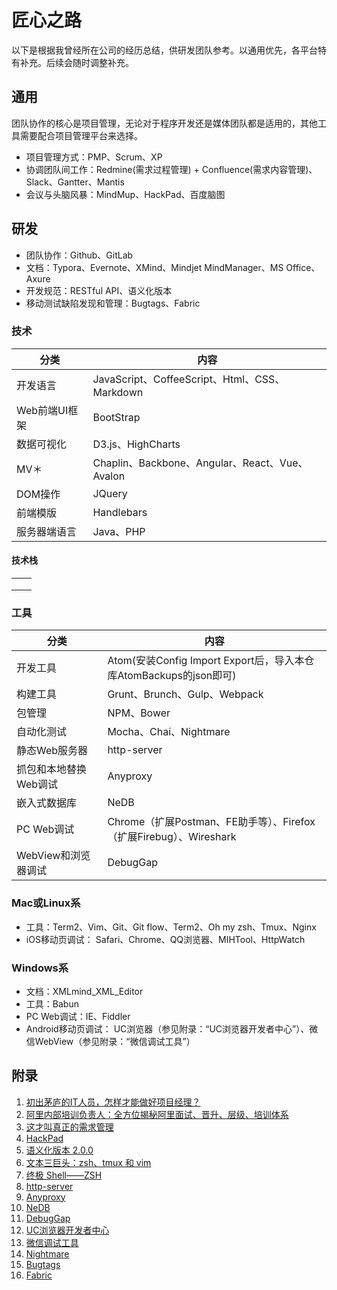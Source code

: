 # 匠心之路

以下是根据我曾经所在公司的经历总结，供研发团队参考。以通用优先，各平台特有补充。后续会随时调整补充。

## 通用

团队协作的核心是项目管理，无论对于程序开发还是媒体团队都是适用的，其他工具需要配合项目管理平台来选择。
- 项目管理方式：PMP、Scrum、XP
- 协调团队间工作：Redmine(需求过程管理) + Confluence(需求内容管理)、Slack、Gantter、Mantis
- 会议与头脑风暴：MindMup、HackPad、百度脑图

## 研发

- 团队协作：Github、GitLab
- 文档：Typora、Evernote、XMind、Mindjet MindManager、MS Office、Axure
- 开发规范：RESTful API、语义化版本
- 移动测试缺陷发现和管理：Bugtags、Fabric

### 技术

| 分类        | 内容                                       |
| --------- | ---------------------------------------- |
| 开发语言      | JavaScript、CoffeeScript、Html、CSS、Markdown |
| Web前端UI框架 | BootStrap                                |
| 数据可视化     | D3.js、HighCharts                         |
| MV＊       | Chaplin、Backbone、Angular、React、Vue、Avalon |
| DOM操作     | JQuery                                   |
| 前端模版      | Handlebars                               |
| 服务器端语言    | Java、PHP                                 |

#### 技术栈

|      |      |
| ---- | ---- |
|      |      |
|      |      |
|      |      |

### 工具

| 分类            | 内容                                       |
| ------------- | ---------------------------------------- |
| 开发工具          | Atom(安装Config Import Export后，导入本仓库AtomBackups的json即可) |
| 构建工具          | Grunt、Brunch、Gulp、Webpack                |
| 包管理           | NPM、Bower                                |
| 自动化测试         | Mocha、Chai、Nightmare                     |
| 静态Web服务器      | http-server                              |
| 抓包和本地替换Web调试  | Anyproxy                                 |
| 嵌入式数据库        | NeDB                                     |
| PC Web调试      | Chrome（扩展Postman、FE助手等）、Firefox（扩展Firebug）、Wireshark |
| WebView和浏览器调试 | DebugGap                                 |

### Mac或Linux系

- 工具：Term2、Vim、Git、Git flow、Term2、Oh my zsh、Tmux、Nginx
- iOS移动页调试： Safari、Chrome、QQ浏览器、MIHTool、HttpWatch

### Windows系

- 文档：XMLmind_XML_Editor
- 工具：Babun
- PC Web调试：IE、Fiddler
- Android移动页调试： UC浏览器（参见附录：“UC浏览器开发者中心”）、微信WebView（参见附录：“微信调试工具”）

## 附录

 1. [初出茅庐的IT人员，怎样才能做好项目经理？](http://www.jianshu.com/p/2f737f8fe75f)
 2. [阿里内部培训负责人：全方位揭秘阿里面试、晋升、层级、培训体系](http://mp.weixin.qq.com/s?__biz=MjM5MzIxNTQ2MA==&mid=402806994&idx=1&sn=77d8fda6912c16a617e82229e8cc1a52&scene=23&srcid=0319fD0Qyeu9idm7xvmZbbiY#rd)
 3. [这才叫真正的需求管理](http://www.jianshu.com/p/507fea3e2a20)
 4. [HackPad](https://hackpad.com/)
 5. [语义化版本 2.0.0](http://semver.org/lang/zh-CN/)
 6. [文本三巨头：zsh、tmux 和 vim](http://blog.jobbole.com/86571/)
 7. [终极 Shell——ZSH](http://zhuanlan.zhihu.com/mactalk/19556676)
 8. [http-server](https://github.com/indexzero/http-server)
 9. [Anyproxy](https://github.com/alibaba/anyproxy)
 10. [NeDB](https://github.com/louischatriot/nedb)
 11. [DebugGap](http://www.debuggap.com/)
 12. [UC浏览器开发者中心](http://www.uc.cn/business/developer/)
 13. [微信调试工具](http://blog.qqbrowser.cc/)
 14. [Nightmare](http://www.nightmarejs.org/)
 15. [Bugtags](https://www.bugtags.com/)
 16. [Fabric](https://get.fabric.io/)

